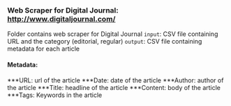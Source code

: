 ### Web Scraper for Digital Journal: http://www.digitaljournal.com/

Folder contains web scraper for Digital Journal
`input`: CSV file containing URL and the category (editorial, regular)
`output`: CSV file containing metadata for each article

#### Metadata:
***URL: url of the article
***Date: date of the article
***Author: author of the article
***Title: headline of the article
***Content: body of the article
***Tags: Keywords in the article
